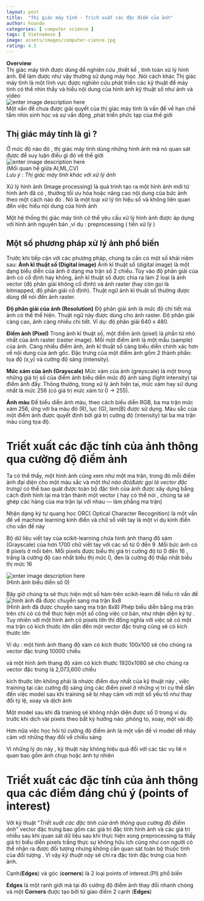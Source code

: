 ```yaml
---
layout: post
title:  "Thị giác máy tính - Trích xuất các đặc điểm của ảnh"
author: hoando
categories: [ computer science ]
tags: [ Vietnamese ]
image: assets/images/computer-cience.jpg
rating: 4.5
---
```


**Overview** <br/>
Thị giác máy tính được dùng để nghiên cứu ,thiết kế , tính toán xử lý hình ảnh. Để làm được như vậy thường sử dụng máy học .Nói cách khác Thị giác máy tính là một lĩnh vực được nghiên cứu phát triển các kỹ thuật để máy tính có thể nhìn thấy và hiểu nội dung của hình ảnh kỹ thuật số như ảnh và video<br/>
![enter image description here](https://miro.medium.com/max/700/1*mm4Ph4YSlEVTSN2znvU1pg.jpeg) <br/>
Một vấn đề chưa được giải quyết của thị giác máy tính là vấn đề về hạn chế tầm nhìn sinh học và sự vấn động ,phát triển phức tạp của thế giới

##  Thị giác máy tính là gì ? <br/>
Ở mức độ nào đó , thị giác máy tính dùng những hình ảnh mà nó quan sát được để suy luận điều gì đó về thế giới <br/>
![enter image description here](https://miro.medium.com/max/365/1*AxHTaOiHA2rb5Q2XdHzYGw.png) <br/>
(Mối quan hệ giữa AI,ML,CV) <br/>
_Lưu ý : Thị giác máy tính khác với xử lý ảnh_

Xử lý hình ảnh (Image processing) là quá trình tạo ra một hình ảnh mới từ hình ảnh đã có , thường tối ưu hóa hoặc nâng cao nội dung của bức ảnh theo một cách nào đó . Nó là một loại xử lý tín hiệu số và không liên quan đến việc hiểu nội dung của hình ảnh

Một hệ thống thị giác máy tính có thể yêu cầu xử lý hình ảnh được áp dụng với hình ảnh nguyên bản ,ví dụ : preprocessing ( tiền xử lý )
## Một số phương pháp xử lý ảnh phổ biến
Trước khi tiếp cận với các phương pháp, chúng ta cần có một số khái niệm sau:
**Ảnh kĩ thuật số (Digital image)**
Ảnh kĩ thuật số (digital image) là một dạng biểu diễn của ảnh ở dạng ma trận số 2 chiều. Tùy vào độ phân giải của ảnh có cố định hay không, ảnh kĩ thuật số được chia ra làm 2 loại là ảnh vector (độ phân giải không cố định) và ảnh raster (hay còn gọi là bitmapped, độ phân giải cố định). Thuật ngữ ảnh kĩ thuật số thường được dùng để nói đến ảnh raster.

**Độ phân giải của ảnh (Resolution)**
Độ phân giải ảnh là mức độ chi tiết mà ảnh có thể thể hiện. Thuật ngữ này được dùng cho ảnh raster. Độ phân giải càng cao, ảnh càng nhiều chi tiết. Ví dụ: độ phân giải 640 x 480.

**Điểm ảnh (Pixel)**
Trong ảnh kĩ thuật số, một điểm ảnh (pixel) là phần tử nhỏ nhất của ảnh raster (raster image). Mỗi một điểm ảnh là một mẫu (sample) của ảnh. Càng nhiều điểm ảnh, ảnh kĩ thuật số càng biểu diễn chính xác hơn về nội dung của ảnh gốc. Đặc trưng của một điểm ảnh gồm 2 thành phần: tọa độ (x,y) và cường độ sáng (intensity).

**Mức xám của ảnh (Grayscale)**
Mức xám của ảnh (greyscale) là một trong những giá trị số của điểm ảnh biểu diễn mức độ ánh sáng (light intensity) tại điểm ảnh đấy. Thông thường, trong xử lý ảnh hiện tại, mức xám hay sử dụng nhất là mức 256 (có giá trị mức xám từ 0 -> 255).

**Ảnh màu**
Để biểu diễn ảnh màu, theo cách biểu diễn RGB, ba ma trận mức xám 256, ứng với ba màu đỏ (R), lục (G), lam(B) được sử dụng. Màu sắc của một điểm ảnh được quyết định bởi giá trị cường độ (intensity) tại ba ma trận màu cùng tọa độ.

# Triết xuất các đặc tính của ảnh thông qua cường độ điểm ảnh

Ta có thể thấy, một hình ảnh cũng xem như một ma trận, trong đó mỗi điểm ảnh đại diện cho một màu sắc và một  _thứ nào đó(được gọi là vector đặc trưng)_ có thể bao quát được toàn bộ đặc tính của ảnh được xây dựng bằng cách định hình lại ma trận thành một vector ( hay có thể nói , chúng ta sẽ ghép các hàng của ma trận lại với nhau — làm phẳng ma trận)

Nhận dạng ký tự quang học ORC( Optical Character Recognition) là một vấn đề về machine learning kinh điển và chữ số viết tay là một ví dụ kinh điển cho vấn đề này

Bộ dữ liệu viết tay của scikit-learning chứa hình ảnh thang độ sám (Grayscale) của hơn 1700 chữ viết tay với các số từ 0 đến 9 .Mỗi bức ảnh có 8 pixels ở mỗi bên. Mỗi pixels được biểu thị giá trị cường độ từ 0 đến 16 , trắng là cường độ cao nhất biểu thị mức 0, đen là cường độ thấp nhất biểu thị mức 16

![enter image description here](https://miro.medium.com/max/323/1*t9CwRfSyRjp4Q7Y0MBNoCw.png)<br/>
(Hình ảnh biểu diễn số 0)

Bây giờ chúng ta sẽ thực hiện một số hàm trên scikit-learn để hiểu rõ vấn đề
![hình ảnh đã được chuyển sang ma trận 8x8](https://miro.medium.com/max/424/1*je7IjOo1JdqPrZjq1TD0Yw.png)<br/>
(Hình ảnh đã được chuyển sang ma trận 8x8)
Phép biểu diễn bằng ma trân trên chỉ có có thể thực hiện một số công việc cơ bản, như nhận diện ký tự . Tuy nhiên với một hình ảnh có pixels lớn thì đồng nghĩa với việc sẽ có một ma trận có kích thước lớn dẫn đến một vector đặc trưng cũng sẽ có kích thước lớn

Ví dụ : một hình ảnh thang độ xám có kích thước 100x100 sẽ cho chúng ra vector đặc trưng 10000 chiều

và một hình ảnh thang độ xám có kích thước 1920x1080 sẽ cho chúng ra vector đặc trưng là 2,073,600 chiều

kích thước lớn không phải là nhược điểm duy nhất của kỹ thuật này , việc training tại các cường độ sáng ứng các điểm pixel ở những vị trí cụ thể dẫn đến việc model sau khi training sẽ bị nhạy cảm với một số yếu tố như thay đổi tỷ lệ, xoay và dịch ảnh

Một model sau khi đã training sẽ không nhận diện được số 0 trong ví dụ trước khi dịch vài pixels theo bất kỳ hướng nào ,phóng to, xoay, một vài độ

Hơn nữa việc học hỏi từ cường độ điểm ảnh là một vấn đề vì model dễ nhảy cảm với những thay đổi về chiếu sáng

Vì những lý do này , kỹ thuật này không hiệu quả đối với các tác vụ liê n quan bao gồm ảnh chụp hoặc ảnh tự nhiên

# Triết xuất các đặc tính của ảnh thông qua các điểm đáng chú ý (points of interest)

Với kỹ thuật “_Triết xuất các đặc tính của ảnh thông qua cường độ điểm ảnh”_ vector đặc trưng bao gồm các giá trị đặc tính hình ảnh và các giá trị nhiễu sau khi quan sát dữ liệu sau khi thực hiện xong preprocessing ta thấy giá trị biểu diễn pixels trắng thực sự không hữu ích cũng như con người có thể nhận ra được đối tượng nhưng không cần quan sát toàn bộ thuộc tính của đối tượng . Vì vậy _kỹ thuật này_  sẽ chỉ ra đặc tính đặc trưng của hình ảnh.

Cạnh(**Edges**) và góc (**corners**) là 2 loại points of interest.(PI) phổ biến

**Edges**  là một ranh giới mà tại đó cường độ điểm ảnh thay đổi nhanh chóng và một  **Corners** được tạo bởi từ giao điểm 2 cạnh (**Edges**)
